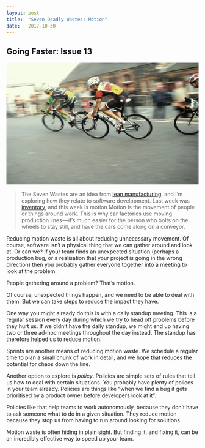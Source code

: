```yaml
---
layout:	post
title:	"Seven Deadly Wastes: Motion"
date:	2017-10-30
---
```


## Going Faster: Issue 13

![](/img/0*U6sQcEwqyLhJnbNf.)
> The Seven Wastes are an idea from [lean manufacturing](https://en.wikipedia.org/wiki/Muda_%28Japanese_term%29#Seven_wastes), and I’m exploring how they relate to software development. Last week was [inventory](https://medium.com/going-faster/seven-deadly-wastes-inventory-61ccb6ef7d11), and this week is motion.Motion is the movement of people or things around work. This is why car factories use moving production lines — it’s much easier for the person who bolts on the wheels to stay still, and have the cars come along on a conveyor.

Reducing motion waste is all about reducing unnecessary movement. Of course, software isn’t a physical thing that we can gather around and look at. Or can we? If your team finds an unexpected situation (perhaps a production bug, or a realisation that your project is going in the wrong direction) then you probably gather everyone together into a meeting to look at the problem.

People gathering around a problem? That’s motion.

Of course, unexpected things happen, and we need to be able to deal with them. But we can take steps to reduce the impact they have.

One way you might already do this is with a daily standup meeting. This is a regular session every day during which we try to head off problems before they hurt us. If we didn’t have the daily standup, we might end up having two or three ad-hoc meetings throughout the day instead. The standup has therefore helped us to reduce motion.

Sprints are another means of reducing motion waste. We schedule a regular time to plan a small chunk of work in detail, and we hope that reduces the potential for chaos down the line.

Another option to explore is _policy_. Policies are simple sets of rules that tell us how to deal with certain situations. You probably have plenty of polices in your team already. Policies are things like “when we find a bug it gets prioritised by a product owner before developers look at it”.

Policies like that help teams to work autonomously, because they don’t have to ask someone what to do in a given situation. They reduce motion because they stop us from having to run around looking for solutions.

Motion waste is often hiding in plain sight. But finding it, and fixing it, can be an incredibly effective way to speed up your team.
